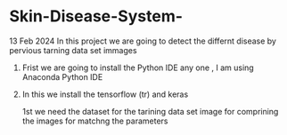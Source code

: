 # Skin-Disease-System-
13 Feb 2024 
In this project we are going to detect the  differnt disease by pervious tarning data set immages 
1. Frist we are going to install the Python IDE any one , I am using Anaconda Python IDE
2. In this we install the tensorflow (tr) and keras

   1st we need the dataset for the tarining data set image for comprining the images for matchng the parameters
   
